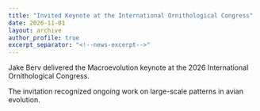 ```yaml
---
title: "Invited Keynote at the International Ornithological Congress"
date: 2026-11-01
layout: archive
author_profile: true
excerpt_separator: "<!--news-excerpt-->"
---
```

Jake Berv delivered the Macroevolution keynote at the 2026 International Ornithological Congress.

<!--news-excerpt-->
The invitation recognized ongoing work on large-scale patterns in avian evolution.
